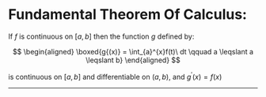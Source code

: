 # Fundamental Theorem Of Calculus:

If $f$ is continuous on $[a, b]$ then the function $g$ defined by:

$$
\begin{aligned}
    \boxed{g{(x)} = \int_{a}^{x}f(t)\ dt \qquad a \leqslant a \leqslant b}
\end{aligned}
$$

is continuous on $[a, b]$ and differentiable on $(a, b)$, and $g^\prime(x) = f(x)$

---
